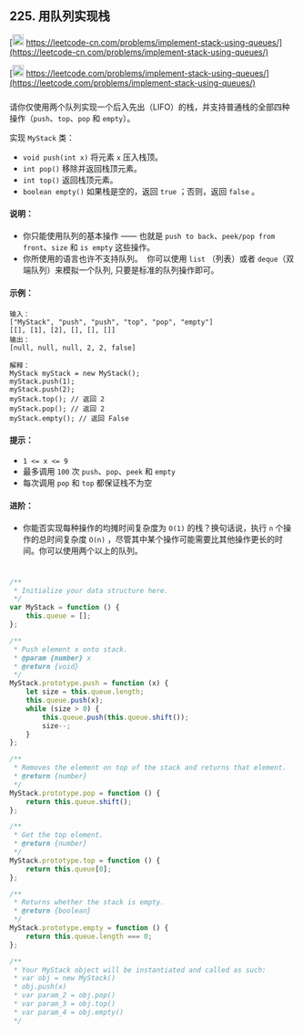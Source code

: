 ## 225. 用队列实现栈

[<img src="https://static.leetcode-cn.com/cn-mono-assets/production/assets/logo-dark-cn.c42314a8.svg" height="20" /> https://leetcode-cn.com/problems/implement-stack-using-queues/](https://leetcode-cn.com/problems/implement-stack-using-queues/)

[<img src="https://assets.leetcode.com/static_assets/public/webpack_bundles/images/logo-dark.e99485d9b.svg" height="20"/> https://leetcode.com/problems/implement-stack-using-queues/](https://leetcode.com/problems/implement-stack-using-queues/)

###

请你仅使用两个队列实现一个后入先出（LIFO）的栈，并支持普通栈的全部四种操作（`push`、`top`、`pop` 和 `empty`）。

实现 `MyStack` 类：

-   `void push(int x)` 将元素 `x` 压入栈顶。
-   `int pop()` 移除并返回栈顶元素。
-   `int top()` 返回栈顶元素。
-   `boolean empty()` 如果栈是空的，返回 `true` ；否则，返回 `false` 。

#### 说明：

-   你只能使用队列的基本操作 —— 也就是 `push to back`、`peek/pop from front`、`size` 和 `is empty` 这些操作。
-   你所使用的语言也许不支持队列。  你可以使用 `list` （列表）或者 `deque`（双端队列）来模拟一个队列, 只要是标准的队列操作即可。

#### 示例：

```
输入：
["MyStack", "push", "push", "top", "pop", "empty"]
[[], [1], [2], [], [], []]
输出：
[null, null, null, 2, 2, false]

解释：
MyStack myStack = new MyStack();
myStack.push(1);
myStack.push(2);
myStack.top(); // 返回 2
myStack.pop(); // 返回 2
myStack.empty(); // 返回 False
```

#### 提示：

-   `1 <= x <= 9`
-   最多调用 `100` 次 `push`、`pop`、`peek` 和 `empty`
-   每次调用 `pop` 和 `top` 都保证栈不为空

#### 进阶：

-   你能否实现每种操作的均摊时间复杂度为 `O(1)` 的栈？换句话说，执行 `n` 个操作的总时间复杂度 `O(n)` ，尽管其中某个操作可能需要比其他操作更长的时间。你可以使用两个以上的队列。

#

```js
/**
 * Initialize your data structure here.
 */
var MyStack = function () {
    this.queue = [];
};

/**
 * Push element x onto stack.
 * @param {number} x
 * @return {void}
 */
MyStack.prototype.push = function (x) {
    let size = this.queue.length;
    this.queue.push(x);
    while (size > 0) {
        this.queue.push(this.queue.shift());
        size--;
    }
};

/**
 * Removes the element on top of the stack and returns that element.
 * @return {number}
 */
MyStack.prototype.pop = function () {
    return this.queue.shift();
};

/**
 * Get the top element.
 * @return {number}
 */
MyStack.prototype.top = function () {
    return this.queue[0];
};

/**
 * Returns whether the stack is empty.
 * @return {boolean}
 */
MyStack.prototype.empty = function () {
    return this.queue.length === 0;
};

/**
 * Your MyStack object will be instantiated and called as such:
 * var obj = new MyStack()
 * obj.push(x)
 * var param_2 = obj.pop()
 * var param_3 = obj.top()
 * var param_4 = obj.empty()
 */
```
